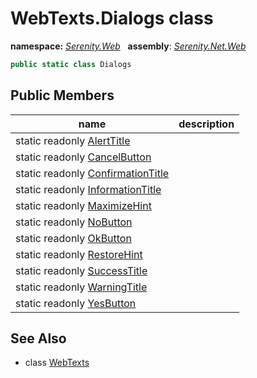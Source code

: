 # WebTexts.Dialogs class
**namespace:** *[Serenity.Web](../README.md#serenity.web-namespace)*   **assembly**: *[Serenity.Net.Web](../README.md)*

```csharp
public static class Dialogs
```

## Public Members

| name | description |
| --- | --- |
| static readonly [AlertTitle](WebTexts.Dialogs/AlertTitle.md) |  |
| static readonly [CancelButton](WebTexts.Dialogs/CancelButton.md) |  |
| static readonly [ConfirmationTitle](WebTexts.Dialogs/ConfirmationTitle.md) |  |
| static readonly [InformationTitle](WebTexts.Dialogs/InformationTitle.md) |  |
| static readonly [MaximizeHint](WebTexts.Dialogs/MaximizeHint.md) |  |
| static readonly [NoButton](WebTexts.Dialogs/NoButton.md) |  |
| static readonly [OkButton](WebTexts.Dialogs/OkButton.md) |  |
| static readonly [RestoreHint](WebTexts.Dialogs/RestoreHint.md) |  |
| static readonly [SuccessTitle](WebTexts.Dialogs/SuccessTitle.md) |  |
| static readonly [WarningTitle](WebTexts.Dialogs/WarningTitle.md) |  |
| static readonly [YesButton](WebTexts.Dialogs/YesButton.md) |  |

## See Also

* class [WebTexts](WebTexts.md)